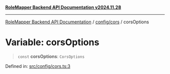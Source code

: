 [**RoleMapper Backend API Documentation v2024.11.28**](../../../README.md)

***

[RoleMapper Backend API Documentation](../../../modules.md) / [config/cors](../README.md) / corsOptions

# Variable: corsOptions

> `const` **corsOptions**: `CorsOptions`

Defined in: [src/config/cors.ts:3](https://github.com/FlowCraft-AG/RoleMapper/blob/da8087f9c63e7aa49e7a655f3f13ecbe5687d6eb/backend/src/config/cors.ts#L3)
